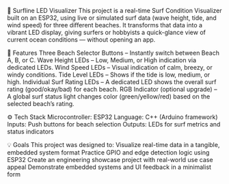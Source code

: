 🌊 Surfline LED Visualizer
This project is a real-time Surf Condition Visualizer built on an ESP32, using live or simulated surf data (wave height, tide, and wind speed) for three different beaches. It transforms that data into a vibrant LED display, giving surfers or hobbyists a quick-glance view of current ocean conditions — without opening an app.

🔧 Features
Three Beach Selector Buttons – Instantly switch between Beach A, B, or C.
Wave Height LEDs – Low, Medium, or High indication via dedicated LEDs.
Wind Speed LEDs – Visual indication of calm, breezy, or windy conditions.
Tide Level LEDs – Shows if the tide is low, medium, or high.
Individual Surf Rating LEDs – A dedicated LED shows the overall surf rating (good/okay/bad) for each beach.
RGB Indicator (optional upgrade) – A global surf status light changes color (green/yellow/red) based on the selected beach’s rating.

⚙️ Tech Stack
Microcontroller: ESP32
Language: C++ (Arduino framework)
Inputs: Push buttons for beach selection
Outputs: LEDs for surf metrics and status indicators

💡 Goals
This project was designed to:
Visualize real-time data in a tangible, embedded system format
Practice GPIO and edge detection logic using ESP32
Create an engineering showcase project with real-world use case appeal
Demonstrate embedded systems and UI feedback in a minimalist form
